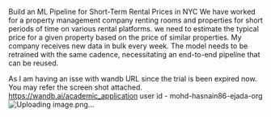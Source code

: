 Build an ML Pipeline for Short-Term Rental Prices in NYC
We have worked for a property management company renting rooms and properties for short periods of time on various rental platforms. we need to estimate the typical price for a given property based on the price of similar properties. My company receives new data in bulk every week. The model needs to be retrained with the same cadence, necessitating an end-to-end pipeline that can be reused.

As I am having an isse with wandb URL since the trial is been expired now. You may refer the screen shot attached.
https://wandb.ai/academic_application
user id - mohd-hasnain86-ejada-org
![Uploading image.png…]()

